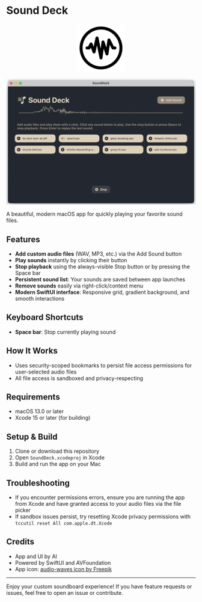 # Sound Deck

<p align="center">
  <img src="./SoundDeck/Assets.xcassets/AppIcon.appiconset/icon_128x128.png" alt="Sound Deck Icon" width="128" height="128">
</p>

<p align="center">
  <img src="./screenshot.png" alt="Sound Deck Screenshot" width="600">
</p>

A beautiful, modern macOS app for quickly playing your favorite sound files.

## Features

- **Add custom audio files** (WAV, MP3, etc.) via the Add Sound button
- **Play sounds** instantly by clicking their button
- **Stop playback** using the always-visible Stop button or by pressing the Space bar
- **Persistent sound list**: Your sounds are saved between app launches
- **Remove sounds** easily via right-click/context menu
- **Modern SwiftUI interface**: Responsive grid, gradient background, and smooth interactions

## Keyboard Shortcuts

- **Space bar**: Stop currently playing sound

## How It Works

- Uses security-scoped bookmarks to persist file access permissions for user-selected audio files
- All file access is sandboxed and privacy-respecting

## Requirements

- macOS 13.0 or later
- Xcode 15 or later (for building)

## Setup & Build

1. Clone or download this repository
2. Open `SoundDeck.xcodeproj` in Xcode
3. Build and run the app on your Mac

## Troubleshooting

- If you encounter permissions errors, ensure you are running the app from Xcode and have granted access to your audio files via the file picker
- If sandbox issues persist, try resetting Xcode privacy permissions with `tccutil reset All com.apple.dt.Xcode`

## Credits

- App and UI by AI
- Powered by SwiftUI and AVFoundation
- App icon: <a href="https://www.freepik.com/icon/audio-waves_11824120">audio-waves icon by Freepik</a>

---

Enjoy your custom soundboard experience! If you have feature requests or issues, feel free to open an issue or contribute.
